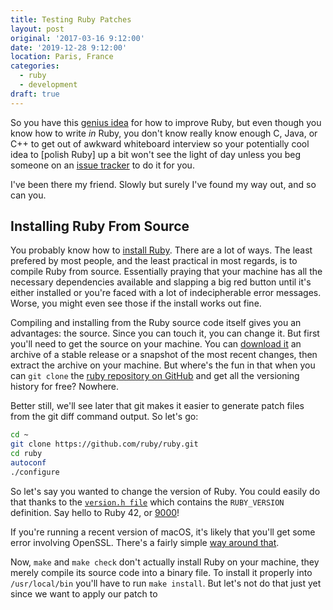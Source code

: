 ```yaml
---
title: Testing Ruby Patches
layout: post
original: '2017-03-16 9:12:00'
date: '2019-12-28 9:12:00'
location: Paris, France
categories:
  - ruby
  - development
draft: true
---
```


So you have this [genius idea][1] for how to improve Ruby, but even though you
know how to write *in* Ruby, you don't know really know enough C, Java, or C++
to get out of awkward whiteboard interview so your potentially cool idea to
[polish Ruby] up a bit won't see the light of day unless you beg someone on an
[issue tracker][3] to do it for you.

I've been there my friend. Slowly but surely I've found my way out, and so can
you.

## Installing Ruby From Source

You probably know how to [install Ruby][4]. There are a lot of ways. The least
prefered by most people, and the least practical in most regards, is to compile
Ruby from source. Essentially praying that your machine has all the necessary
dependencies available and slapping a big red button until it's either installed
or you're faced with a lot of indecipherable error messages. Worse, you might
even see those if the install works out fine.

Compiling and installing from the Ruby source code itself gives you an
advantages: the source. Since you can touch it, you can change it. But first
you'll need to get the source on your machine. You can [download it][7] an
archive of a stable release or a snapshot of the most recent changes, then
extract the archive on your machine. But where's the fun in that when you can
`git clone` the [ruby repository on GitHub][8] and get all the versioning
history for free? Nowhere.

Better still, we'll see later that git makes it easier to generate patch files
from the git diff command output. So let's go:

```bash
cd ~
git clone https://github.com/ruby/ruby.git
cd ruby
autoconf
./configure
```

So let's say you wanted to change the version of Ruby. You could easily do that
thanks to the [`version.h file`][5] which contains the `RUBY_VERSION` definition.
Say hello to Ruby 42, or [9000][6]!


If you're running a recent version of macOS, it's likely that you'll get some
error involving OpenSSL. There's a fairly simple [way around that][9].

Now, `make` and `make check` don't actually install Ruby on your machine, they
merely compile its source code into a binary file. To install it properly into
`/usr/local/bin` you'll have to run `make install`. But let's not do that just
yet since we want to apply our patch to

##




[1]: /posts/better-feedback-on-ruby-2-2-keyword-argument-errors/
[2]: /talks/polishing-ruby/
[3]: https://bugs.ruby-lang.org/issues/
[4]: https://www.ruby-lang.org/en/documentation/installation/
[5]: https://github.com/ruby/ruby/blob/trunk/version.h#L1
[6]: http://blog.jruby.org/2015/07/jruby_9000/
[7]: https://www.ruby-lang.org/en/documentation/installation/#building-from-source
[8]: https://github.com/ruby/ruby
[9]: http://engineering.appfolio.com/appfolio-engineering/2016/6/17/configuring-ruby-on-macos-with-openssl
